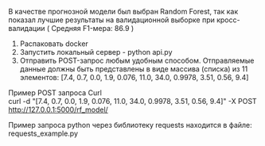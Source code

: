 В качестве прогнозной модели был выбран Random Forest, так как показал лучшие результаты на валидационной выборке при кросс-валидации 
( Средняя F1-мера: 86.9 )

1. Распаковать docker
2. Запустить локальный сервер - python api.py
3. Отправить POST-запрос любым удобным способом. Отправляемые данные должны быть представлены в виде массива (списка) из 11 элементов: 
[7.4, 0.7, 0.0, 1.9, 0.076, 11.0, 34.0, 0.9978, 3.51, 0.56, 9.4]

Пример POST запроса Curl<br/>
curl -d "[7.4, 0.7, 0.0, 1.9, 0.076, 11.0, 34.0, 0.9978, 3.51, 0.56, 9.4]" -X POST http://127.0.0.1:5000/rf_model/

Пример запроса python через библиотеку requests находится в файле: requests_example.py
